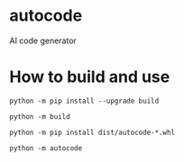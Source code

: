 # autocode
AI code generator

# How to build and use

`python -m pip install --upgrade build`

`python -m build`

`python -m pip install dist/autocode-*.whl`

`python -m autocode`
